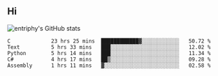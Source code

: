 ## Hi
![entriphy's GitHub stats](https://github-readme-stats.vercel.app/api?username=entriphy&show_icons=true&title_color=2196F3&bg_color=212121&text_color=FAFAFA&hide_border=true)
<!--START_SECTION:waka-->

```text
C             23 hrs 25 mins  ████████████▓░░░░░░░░░░░░   50.72 %
Text          5 hrs 33 mins   ███░░░░░░░░░░░░░░░░░░░░░░   12.02 %
Python        5 hrs 14 mins   ███░░░░░░░░░░░░░░░░░░░░░░   11.34 %
C#            4 hrs 17 mins   ██▒░░░░░░░░░░░░░░░░░░░░░░   09.28 %
Assembly      1 hrs 11 mins   ▓░░░░░░░░░░░░░░░░░░░░░░░░   02.58 %
```

<!--END_SECTION:waka-->
